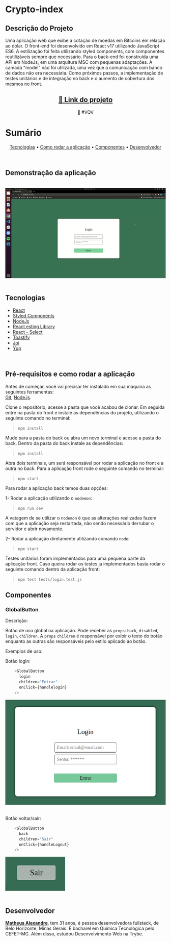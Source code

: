 # Crypto-index

## Descrição do Projeto

<p>Uma aplicação web que exibe a cotação de moedas em Bitcoins em relação ao dólar. O front-end foi desenvolvido em React v17 utilizando JavaScript ES6. A estilização foi feita utilizando styled components, com componentes reutilizáveis sempre que necessário. Para o back-end foi construída uma API em NodeJs, em uma arquitura MSC com pequenas adaptações. A camada "model" não foi utilizada, uma vez que a comunicação com banco de dados não era necessária. Como próximos passos, a implementação de testes unitários e de integração no back e o aumento de cobertura dos mesmos no front.</p>
<h2 align="center">  <a href="https://github.com/alexandremhm/rocket_trybe">🔗 Link do projeto</a>  </h1>  <p align="center">🚀 #VQV</p>


# Sumário
<p align="center"> <a href="#tecnologias">Tecnologias</a> • <a href="#tecnologias">Como rodar a aplicação</a> • <a href="#componentes">Componentes</a> • <a href="#desenvolvedor">Desenvolvedor</a></p>
<br/>

## Demonstração da aplicação
<br/>
<img src="./app.gif" />
<br/>
<br/>

## Tecnologias

- <a href="https://pt-br.reactjs.org/docs/getting-started.html">React</a>
- <a href="https://styled-components.com/">Styled Components</a>
- <a href="https://nodejs.org/en/">NodeJs</a>
- <a href="https://testing-library.com/docs/react-testing-library/intro/">React esting Library</a>
- <a href="https://react-select.com/home">React - Select</a>
- <a href="https://www.npmjs.com/package/react-toastify">Toastify</a>
- <a href="https://www.npmjs.com/package/joi">Joi</a>
- <a href="https://www.npmjs.com/package/yup">Yup</a>

<br/>

##  Pré-requisitos e como rodar a aplicação

Antes de começar, você vai precisar ter instalado em sua máquina as seguintes ferramentas:  
[Git](https://git-scm.com/), [Node.js](https://nodejs.org/en/).  

Clone o repositório, acesse a pasta que você acabou de clonar. Em seguida entre na pasta do front e instale as dependências do projeto, utilizando o seguinte comando no terminal:
> ``` npm install ```

Mude para a pasta do back ou abra um novo terminal e acesse a pasta do back. Dentro da pasta do back instale as dependências:
> ``` npm install ```

Abra dois terminais, um será responsável por rodar a aplicação no front e a outra no back. Para a aplicação front rode o seguinte comando no terminal:
> ``` npm start ```

Para rodar a aplicação back temos duas opções:

1- Rodar a aplicação utilizando o `nodemon`:
> ``` npm run dev ```

A vatagem de se utilizar o `nodemon` é que as alterações realizadas fazem com que a aplicação seja restartada, não sendo necessário derrubar o servidor e abrir novamente.

2- Rodar a aplicação diretamente utilizando comando `node`:
> ``` npm start ```

Testes unitários foram implementados para uma pequena parte da aplicação front. Caso queira rodar os testes ja implementados basta rodar o seguinte comando dentro da aplicação front:

>```npm test tests/login.test.js```

## Componentes

### GlobalButton

Descrição:

Botão de uso global na aplicação. Pode receber as `props`: `back`, `disabled`, `login`, `children`. A `props` `children` é responsável por exibir o texto do botão enquanto as outras são responsáveis pelo estilo aplicado ao botão.

Exemplos de uso:

Botão login:

```js
    <GlobalButton
      login
      children="Entrar"
      onClick={handlelogin}
    />
```

<img src="./login.png" /><br/><br/>

Botão voltar/sair:

```js
    <GlobalButton
      back
      children="Sair"
      onClick={handleLogout}
    />
```

<img src="./back.png" /><br/><br/>

## Desenvolvedor

<a href="https://github.com/alexandremhm">**Matheus Alexandre**</a>, tem 31 anos, é pessoa desenvolvedora fullstack, de Belo Horizonte, Minas Gerais. É bacharel em Química Tecnológica pelo CEFET-MG. Além disso, estudou Desenvolvimento Web na Trybe. 


